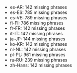 - es-AR: 142 missing phrases
- es-ES: 785 missing phrases
- es-VE: 789 missing phrases
- fi-FI: 786 missing phrases
- fr-FR: 142 missing phrases
- it-IT: 142 missing phrases
- ja-JP: 144 missing phrases
- ko-KR: 142 missing phrases
- nl-NL: 142 missing phrases
- pl-PL: 961 missing phrases
- ru-RU: 239 missing phrases
- zh-Hans: 142 missing phrases
